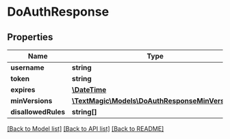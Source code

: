 # DoAuthResponse

## Properties
Name | Type | Description | Notes
------------ | ------------- | ------------- | -------------
**username** | **string** |  | 
**token** | **string** |  | 
**expires** | [**\DateTime**](\DateTime.md) |  | 
**minVersions** | [**\TextMagic\Models\DoAuthResponseMinVersions**](DoAuthResponseMinVersions.md) |  | 
**disallowedRules** | **string[]** |  | 

[[Back to Model list]](../README.md#documentation-for-models) [[Back to API list]](../README.md#documentation-for-api-endpoints) [[Back to README]](../README.md)


